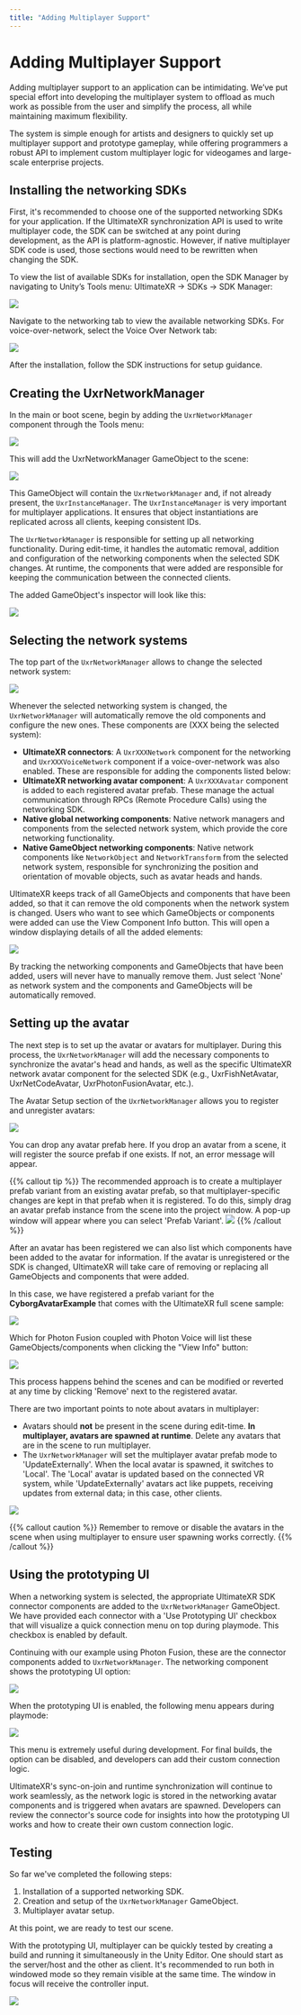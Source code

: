 ```yaml
---
title: "Adding Multiplayer Support"
---
```


# Adding Multiplayer Support

Adding multiplayer support to an application can be intimidating. We’ve put special effort into developing the multiplayer system to offload as much work as possible from the user and simplify the process, all while maintaining maximum flexibility.

The system is simple enough for artists and designers to quickly set up multiplayer support and prototype gameplay, while offering programmers a robust API to implement custom multiplayer logic for videogames and large-scale enterprise projects.

## Installing the networking SDKs

First, it's recommended to choose one of the supported networking SDKs for your application. If the UltimateXR synchronization API is used to write multiplayer code, the SDK can be switched at any point during development, as the API is platform-agnostic. However, if native multiplayer SDK code is used, those sections would need to be rewritten when changing the SDK.

To view the list of available SDKs for installation, open the SDK Manager by navigating to Unity’s Tools menu: UltimateXR -> SDKs -> SDK Manager:

![](/media/docs/multiplayer/adding-multiplayer-support/MenuSDKManager.png)

Navigate to the networking tab to view the available networking SDKs. For voice-over-network, select the Voice Over Network tab:

![](/media/docs/multiplayer/supported-platforms/SDKManager.png)

After the installation, follow the SDK instructions for setup guidance.

## Creating the UxrNetworkManager

In the main or boot scene, begin by adding the `UxrNetworkManager` component through the Tools menu:

![](/media/docs/multiplayer/adding-multiplayer-support/CreateUxrNetworkManager.png)

This will add the UxrNetworkManager GameObject to the scene:

![](/media/docs/multiplayer/adding-multiplayer-support/SceneAfter.png)

This GameObject will contain the `UxrNetworkManager` and, if not already present, the `UxrInstanceManager`. The `UxrInstanceManager` is very important for multiplayer applications. It ensures that object instantiations are replicated across all clients, keeping consistent IDs.

The `UxrNetworkManager` is responsible for setting up all networking functionality. During edit-time, it handles the automatic removal, addition and configuration of the networking components when the selected SDK changes. At runtime, the components that were added are responsible for keeping the communication between the connected clients.

The added GameObject's inspector will look like this:

![](/media/docs/multiplayer/adding-multiplayer-support/UxrNetworkManagerInspector01.png)

## Selecting the network systems

The top part of the `UxrNetworkManager` allows to change the selected network system:

![](/media/docs/multiplayer/adding-multiplayer-support/ViewGlobalComponentInfo.png)

Whenever the selected networking system is changed, the `UxrNetworkManager` will automatically remove the old components and configure the new ones. These components are (XXX being the selected system):
- **UltimateXR connectors**: A `UxrXXXNetwork` component for the networking and `UxrXXXVoiceNetwork` component if a voice-over-network was also enabled. These are responsible for adding the components listed below:
- **UltimateXR networking avatar component**: A `UxrXXXAvatar` component is added to each registered avatar prefab. These manage the actual communication through RPCs (Remote Procedure Calls) using the networking SDK.
- **Native global networking components**: Native network managers and components from the selected network system, which provide the core networking functionality.
- **Native GameObject networking components**: Native network components like `NetworkObject` and `NetworkTransform` from the selected network system, responsible for synchronizing the position and orientation of movable objects, such as avatar heads and hands.

UltimateXR keeps track of all GameObjects and components that have been added, so that it can remove the old components when the network system is changed. Users who want to see which GameObjects or components were added can use the View Component Info button. This will open a window displaying details of all the added elements:

![](/media/docs/multiplayer/adding-multiplayer-support/ViewGlobalComponentInfoWindow.png)

By tracking the networking components and GameObjects that have been added, users will never have to manually remove them. Just select 'None' as network system and the components and GameObjects will be automatically removed.

## Setting up the avatar

The next step is to set up the avatar or avatars for multiplayer. During this process, the `UxrNetworkManager` will add the necessary components to synchronize the avatar's head and hands, as well as the specific UltimateXR network avatar component for the selected SDK (e.g., UxrFishNetAvatar, UxrNetCodeAvatar, UxrPhotonFusionAvatar, etc.).

The Avatar Setup section of the `UxrNetworkManager` allows you to register and unregister avatars:

![](/media/docs/multiplayer/adding-multiplayer-support/RegisterAvatar01.png)

You can drop any avatar prefab here. If you drop an avatar from a scene, it will register the source prefab if one exists. If not, an error message will appear.

{{% callout tip %}}
The recommended approach is to create a multiplayer prefab variant from an existing avatar prefab, so that multiplayer-specific changes are kept in that prefab when it is registered. To do this, simply drag an avatar prefab instance from the scene into the project window. A pop-up window will appear where you can select 'Prefab Variant'.
![](/media/docs/multiplayer/adding-multiplayer-support/PrefabVariant.png)
{{% /callout %}}

After an avatar has been registered we can also list which components have been added to the avatar for information. If the avatar is unregistered or the SDK is changed, UltimateXR will take care of removing or replacing all GameObjects and components that were added.

In this case, we have registered a prefab variant for the **CyborgAvatarExample** that comes with the UltimateXR full scene sample:

![](/media/docs/multiplayer/adding-multiplayer-support/RegisterAvatar02.png)

Which for Photon Fusion coupled with Photon Voice will list these GameObjects/components when clicking the "View Info" button:

![](/media/docs/multiplayer/adding-multiplayer-support/ViewAvatarComponents.png)

This process happens behind the scenes and can be modified or reverted at any time by clicking 'Remove' next to the registered avatar.

There are two important points to note about avatars in multiplayer:
- Avatars should **not** be present in the scene during edit-time. **In multiplayer, avatars are spawned at runtime**. Delete any avatars that are in the scene to run multiplayer.
- The `UxrNetworkManager` will set the multiplayer avatar prefab mode to 'UpdateExternally'. When the local avatar is spawned, it switches to 'Local'. The 'Local' avatar is updated based on the connected VR system, while 'UpdateExternally' avatars act like puppets, receiving updates from external data; in this case, other clients.

![](/media/docs/multiplayer/adding-multiplayer-support/AvatarUpdateExternally.png)

{{% callout caution %}}
Remember to remove or disable the avatars in the scene when using multiplayer to ensure user spawning works correctly.
{{% /callout %}}

## Using the prototyping UI

When a networking system is selected, the appropriate UltimateXR SDK connector components are added to the `UxrNetworkManager` GameObject. We have provided each connector with a 'Use Prototyping UI' checkbox that will visualize a quick connection menu on top during playmode. This checkbox is enabled by default.

Continuing with our example using Photon Fusion, these are the connector components added to `UxrNetworkManager`. The networking component shows the prototyping UI option:

![](/media/docs/multiplayer/adding-multiplayer-support/UsePrototypeUI.png)

When the prototyping UI is enabled, the following menu appears during playmode:

![](/media/docs/multiplayer/adding-multiplayer-support/PrototypeUIRuntime.png)

This menu is extremely useful during development. For final builds, the option can be disabled, and developers can add their custom connection logic.

UltimateXR's sync-on-join and runtime synchronization will continue to work seamlessly, as the network logic is stored in the networking avatar components and is triggered when avatars are spawned. Developers can review the connector's source code for insights into how the prototyping UI works and how to create their own custom connection logic.

## Testing

So far we've completed the following steps:
1) Installation of a supported networking SDK.
2) Creation and setup of the `UxrNetworkManager` GameObject.
3) Multiplayer avatar setup.

At this point, we are ready to test our scene.

With the prototyping UI, multiplayer can be quickly tested by creating a build and running it simultaneously in the Unity Editor. One should start as the server/host and the other as client. It's recommended to run both in windowed mode so they remain visible at the same time. The window in focus will receive the controller input.

![](/media/docs/multiplayer/adding-multiplayer-support/MultiplayerTest.png)
